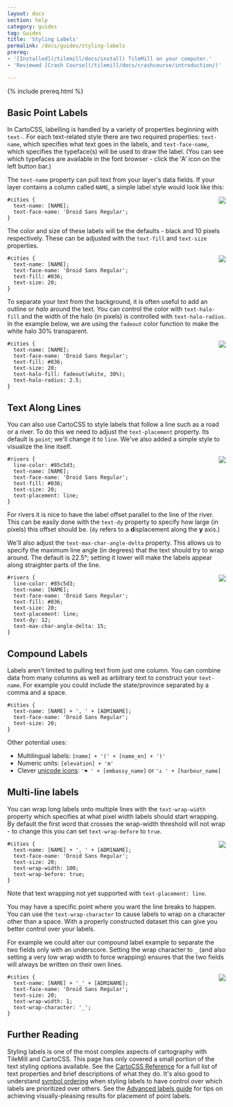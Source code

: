 ```yaml
---
layout: docs
section: help
category: guides
tag: Guides
title: 'Styling Labels'
permalink: /docs/guides/styling-labels
prereq:
- '[Installed](/tilemill/docs/install) TileMill on your computer.'
- 'Reviewed [Crash Course](/tilemill/docs/crashcourse/introduction/)'

---
```

{% include prereq.html %}

## Basic Point Labels

In CartoCSS, labelling is handled by a variety of properties beginning with `text-`. For each text-related style there are two required properties: `text-name`, which specifies what text goes in the labels, and `text-face-name`, which specifies the typeface(s) will be used to draw the label. (You can see which typefaces are available in the font browser - click the 'A' icon on the left button bar.)

The `text-name` property can pull text from your layer's data fields. If your layer contains a column called `NAME`, a simple label style would look like this:

<img src='/tilemill/assets/pages/styling-labels-1.png' style='float:right;margin-top:0px;margin-left:20px;' />

    #cities {
      text-name: [NAME];
      text-face-name: 'Droid Sans Regular';
    }


The color and size of these labels will be the defaults - black and 10 pixels respectively. These can be adjusted with the `text-fill` and `text-size` properties.

<img src='/tilemill/assets/pages/styling-labels-2.png' style='float:right;margin-top:0px;margin-left:20px;' />

    #cities {
      text-name: [NAME];
      text-face-name: 'Droid Sans Regular';
      text-fill: #036;
      text-size: 20;
    }

To separate your text from the background, it is often useful to add an outline or _halo_ around the text. You can control the color with `text-halo-fill` and the width of the halo (in pixels) is controlled with `text-halo-radius`. In the example below, we are using the `fadeout` color function to make the white halo 30% transparent.

<img src='/tilemill/assets/pages/styling-labels-3.png' style='float:right;margin-top:0px;margin-left:20px;' />

    #cities {
      text-name: [NAME];
      text-face-name: 'Droid Sans Regular';
      text-fill: #036;
      text-size: 20;
      text-halo-fill: fadeout(white, 30%);
      text-halo-radius: 2.5;
    }

## Text Along Lines

You can also use CartoCSS to style labels that follow a line such as a road or a river. To do this we need to adjust the `text-placement` property. Its default is `point`; we'll change it to `line`. We've also added a simple style to visualize the line itself.

<img src='/tilemill/assets/pages/styling-labels-4.png' style='float:right;margin-top:0px;margin-left:20px;' />

    #rivers {
      line-color: #85c5d3;
      text-name: [NAME];
      text-face-name: 'Droid Sans Regular';
      text-fill: #036;
      text-size: 20;
      text-placement: line;
    }

For rivers it is nice to have the label offset parallel to the line of the river. This can be easily done with the `text-dy` property to specify how large (in pixels) this offset should be. (`dy` refers to a <b>d</b>isplacement along the __y__ axis.)

We'll also adjust the `text-max-char-angle-delta` property. This allows us to specify the maximum line angle (in degrees) that the text should try to wrap around. The default is 22.5°; setting it lower will make the labels appear along straighter parts of the line.

<img src='/tilemill/assets/pages/styling-labels-5.png' style='float:right;margin-top:0px;margin-left:20px;' />

    #rivers {
      line-color: #85c5d3;
      text-name: [NAME];
      text-face-name: 'Droid Sans Regular';
      text-fill: #036;
      text-size: 20;
      text-placement: line;
      text-dy: 12;
      text-max-char-angle-delta: 15;
    }

## Compound Labels

Labels aren't limited to pulling text from just one column. You can combine data from many columns as well as arbitrary text to construct your `text-name`. For example you could include the state/province separated by a comma and a space.

    #cities {
      text-name: [NAME] + ', ' + [ADM1NAME];
      text-face-name: 'Droid Sans Regular';
      text-size: 20;
    }

Other potential uses:

- Multilingual labels: `[name] + '(' + [name_en] + ')'`
- Numeric units: `[elevation] + 'm'`
- Clever [unicode icons](http://copypastecharacter.com/symbols): `'⚑ ' + [embassy_name]` or `'⚓ ' + [harbour_name]`

## Multi-line labels

You can wrap long labels onto multiple lines with the `text-wrap-width` property which specifies at what pixel width labels should start wrapping. By default the first word that crosses the wrap-width threshold will not wrap - to change this you can set `text-wrap-before` to `true`.

<img src='/tilemill/assets/pages/styling-labels-6.png' style='float:right;margin-top:0px;margin-left:20px;' />

    #cities {
      text-name: [NAME] + ', ' + [ADM1NAME];
      text-face-name: 'Droid Sans Regular';
      text-size: 20;
      text-wrap-width: 100;
      text-wrap-before: true;
    }

Note that text wrapping not yet supported with `text-placement: line`.

You may have a specific point where you want the line breaks to happen. You can use the `text-wrap-character` to cause labels to wrap on a character other than a space. With a properly constructed dataset this can give you better control over your labels.

For example we could alter our compound label example to separate the two fields only with an underscore. Setting the wrap character to `_` (and also setting a very low wrap width to force wrapping) ensures that the two fields will always be written on their own lines.

<img src='/tilemill/assets/pages/styling-labels-7.png' style='float:right;margin-top:0px;margin-left:20px;' />

    #cities {
      text-name: [NAME] + '_' + [ADM1NAME];
      text-face-name: 'Droid Sans Regular';
      text-size: 20;
      text-wrap-width: 1;
      text-wrap-character: '_';
    }

## Further Reading

Styling labels is one of the most complex aspects of cartography with TileMill and CartoCSS. This page has only covered a small portion of the text styling options available. See the [CartoCSS Reference](/carto/api/2.1.0/#text) for a full list of text properties and brief descriptions of what they do. It's also good to understand [symbol ordering](/tilemill/docs/guides/symbol-ordering/) when styling labels to have control over which labels are prioritized over others. See the [Advanced labels guide](/tilemill/docs/guides/labels-advanced/) for tips on achieving visually-pleasing results for placement of point labels.

